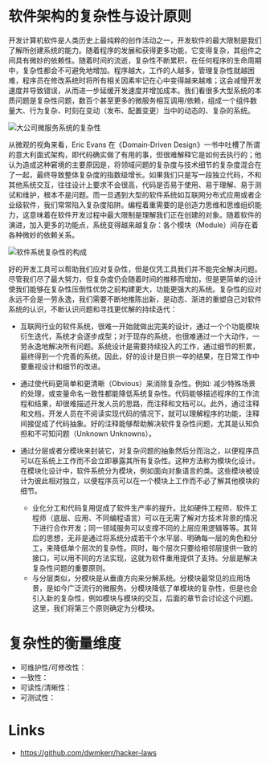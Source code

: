 # 软件架构的复杂性与设计原则

开发计算机软件是人类历史上最纯粹的创作活动之一，开发软件的最大限制是我们了解所创建系统的能力。随着程序的发展和获得更多功能，它变得复杂，其组件之间具有微妙的依赖性。随着时间的流逝，复杂性不断累积，在任何程序的生命周期中，复杂性都会不可避免地增加。程序越大，工作的人越多，管理复杂性就越困难，程序员在修改系统时将所有相关因素牢记在心中变得越来越难；这会减慢开发速度并导致错误，从而进一步延缓开发速度并增加成本。我们看很多大型系统的本质问题是复杂性问题，数百个甚至更多的微服务相互调用/依赖，组成一个组件数量大、行为复杂、时刻在变动（发布、配置变更）当中的动态的、复杂的系统。

![大公司微服务系统的复杂性](https://s1.ax1x.com/2020/10/01/0MCljI.png)

从微观的视角来看，Eric Evans 在《Domain‐Driven Design》一书中吐槽了所谓的意大利面式架构，即代码确实做了有用的事，但很难解释它是如何去执行的；他认为造成这种窘境的主要原因是，将领域问题的复杂度与技术细节的复杂度混合在了一起，最终导致整体复杂度的指数级增长。如果我们只是写一段独立代码，不和其他系统交互，往往设计上要求不会很高，代码是否易于使用、易于理解、易于测试和维护，根本不是问题。而一旦遇到大型的软件系统如互联网分布式应用或者企业级软件，我们常常陷入复杂度陷阱。编程着重需要的是创造力思维和思维组织能力，这意味着在软件开发过程中最大限制是理解我们正在创建的对象。随着软件的演进，加入更多的功能点，系统变得越来越复杂：各个模块（Module）间存在着各种微妙的依赖关系。

![软件系统复杂性的构成](https://i.postimg.cc/pTXBx6Tg/image.png)

好的开发工具可以帮助我们应对复杂性，但是仅凭工具我们并不能完全解决问题。尽管我们尽了最大努力，但复杂度仍会随着时间的推移而增加，但是更简单的设计使我们能够在复杂性压倒性优势之前构建更大，功能更强大的系统。复杂性的应对永远不会是一劳永逸，我们需要不断地推陈出新，是动态、渐进的重塑自己对软件系统的认识，不断认识问题和寻找更优解的持续迭代：

- 互联网行业的软件系统，很难一开始就做出完美的设计，通过一个个功能模块衍生迭代，系统才会逐步成型；对于现存的系统，也很难通过一个大动作，一劳永逸地解决所有问题。系统设计是需要持续投入的工作，通过细节的积累，最终得到一个完善的系统。因此，好的设计是日拱一卒的结果，在日常工作中要重视设计和细节的改进。

- 通过使代码更简单和更清晰（Obvious）来消除复杂性。例如: 减少特殊场景的处理，或变量命名一致性都能降低系统复杂性。代码能够描述程序的工作流程和结果，却很难描述开发人员的思路，而注释和文档可以。此外，通过注释和文档，开发人员在不阅读实现代码的情况下，就可以理解程序的功能，注释间接促成了代码抽象。好的注释能够帮助解决软件复杂性问题，尤其是认知负担和不可知问题（Unknown Unknowns）。

- 通过分层或者分模块来封装它，对复杂问题的抽象然后分而治之，以便程序员可以在系统上工作而不会立即暴露其所有复杂性。这种方法称为模块化设计。在模块化设计中，软件系统分为模块，例如面向对象语言的类。这些模块被设计为彼此相对独立，以便程序员可以在一个模块上工作而不必了解其他模块的细节。
  - 业化分工和代码复用促成了软件生产率的提升。比如硬件工程师、软件工程师（底层、应用、不同编程语言）可以在无需了解对方技术背景的情况下进行合作开发；同一领域服务可以支撑不同的上层应用逻辑等等。其背后的思想，无非是通过将系统分成若干个水平层、明确每一层的角色和分工，来降低单个层次的复杂性。同时，每个层次只要给相邻层提供一致的接口，可以用不同的方法实现，这就为软件重用提供了支持。分层是解决复杂性问题的重要原则。
  - 与分层类似，分模块是从垂直方向来分解系统。分模块最常见的应用场景，是如今广泛流行的微服务。分模块降低了单模块的复杂性，但是也会引入新的复杂性，例如模块与模块的交互，后面的章节会讨论这个问题。这里，我们将第三个原则确定为分模块。

# 复杂性的衡量维度

- 可维护性/可修改性：
- 一致性：
- 可读性/清晰性：
- 可测试性：

# Links

- https://github.com/dwmkerr/hacker-laws
